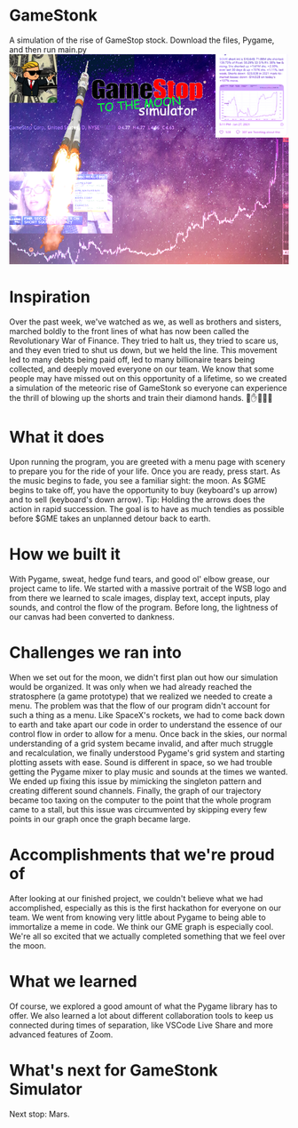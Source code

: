 # **GameStonk**
A simulation of the rise of GameStop stock. Download the files, Pygame, and then run main.py
![](main_menu.png)

# **Inspiration**
Over the past week, we've watched as we, as well as brothers and sisters, marched boldly to the front lines of what has now been called the Revolutionary War of Finance. They tried to halt us, they tried to scare us, and they even tried to shut us down, but we held the line. This movement led to many debts being paid off, led to many billionaire tears being collected, and deeply moved everyone on our team. We know that some people may have missed out on this opportunity of a lifetime, so we created a simulation of the meteoric rise of GameStonk so everyone can experience the thrill of blowing up the shorts and train their diamond hands. 💎✋🚀🚀🚀

# **What it does**
Upon running the program, you are greeted with a menu page with scenery to prepare you for the ride of your life. Once you are ready, press start. As the music begins to fade, you see a familiar sight: the moon. As $GME begins to take off, you have the opportunity to buy (keyboard's up arrow) and to sell (keyboard's down arrow). Tip: Holding the arrows does the action in rapid succession. The goal is to have as much tendies as possible before $GME takes an unplanned detour back to earth.

# **How we built it**
With Pygame, sweat, hedge fund tears, and good ol' elbow grease, our project came to life. We started with a massive portrait of the WSB logo and from there we learned to scale images, display text, accept inputs, play sounds, and control the flow of the program. Before long, the lightness of our canvas had been converted to dankness.

# **Challenges we ran into**
When we set out for the moon, we didn't first plan out how our simulation would be organized. It was only when we had already reached the stratosphere (a game prototype) that we realized we needed to create a menu. The problem was that the flow of our program didn't account for such a thing as a menu. Like SpaceX's rockets, we had to come back down to earth and take apart our code in order to understand the essence of our control flow in order to allow for a menu. Once back in the skies, our normal understanding of a grid system became invalid, and after much struggle and recalculation, we finally understood Pygame's grid system and starting plotting assets with ease. Sound is different in space, so we had trouble getting the Pygame mixer to play music and sounds at the times we wanted. We ended up fixing this issue by mimicking the singleton pattern and creating different sound channels. Finally, the graph of our trajectory became too taxing on the computer to the point that the whole program came to a stall, but this issue was circumvented by skipping every few points in our graph once the graph became large.

# **Accomplishments that we're proud of**
After looking at our finished project, we couldn't believe what we had accomplished, especially as this is the first hackathon for everyone on our team. We went from knowing very little about Pygame to being able to immortalize a meme in code. We think our GME graph is especially cool. We're all so excited that we actually completed something that we feel over the moon.

# **What we learned**
Of course, we explored a good amount of what the Pygame library has to offer. We also learned a lot about different collaboration tools to keep us connected during times of separation, like VSCode Live Share and more advanced features of Zoom.

# **What's next for GameStonk Simulator**
Next stop: Mars.
